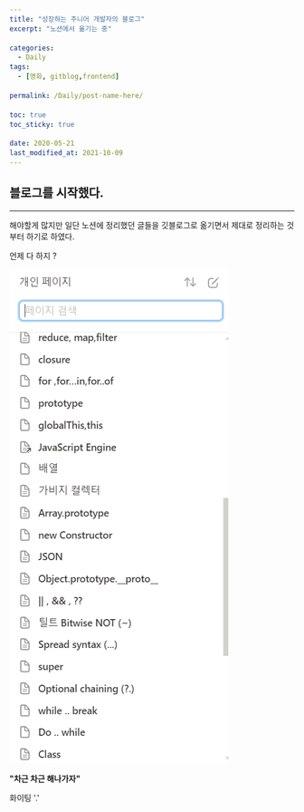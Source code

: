 ```yaml
---
title: "성장하는 주니어 개발자의 블로그"
excerpt: "노션에서 옮기는 중"

categories:
  - Daily
tags:
  - [명화, gitblog,frontend]

permalink: /Daily/post-name-here/

toc: true
toc_sticky: true

date: 2020-05-21
last_modified_at: 2021-10-09
---
```


## 블로그를 시작했다.
* * *
해야할게 많지만 일단 노션에 정리했던 글들을 깃블로그로 옮기면서 제대로 정리하는 것부터 하기로 하였다.

언제 다 하지 ?

<img src='/assets/images/posts_img/post_notion_list.png'>


**"차근 차근 해나가자"**

화이팅 '.'

